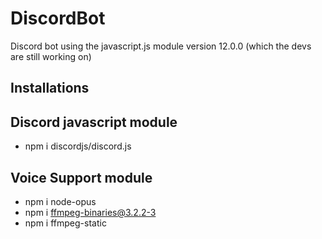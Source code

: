 # DiscordBot
Discord bot using the javascript.js module version 12.0.0 (which the devs are still working on)


## Installations
**Discord javascript module**
-----------------------------
- npm i discordjs/discord.js

**Voice Support module**
-----------------------------
- npm i node-opus
- npm i ffmpeg-binaries@3.2.2-3
- npm i ffmpeg-static
